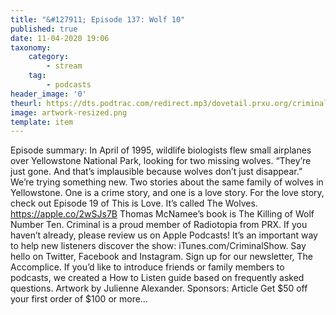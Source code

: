 ```yaml
---
title: "&#127911; Episode 137: Wolf 10"
published: true
date: 11-04-2020 19:06
taxonomy:
    category:
        - stream
    tag:
        - podcasts
header_image: '0'
theurl: https://dts.podtrac.com/redirect.mp3/dovetail.prxu.org/criminal/97b89f2d-933b-486a-a212-487cd4a50777/Episode_137_Wolf_10_Part_1.mp3
image: artwork-resized.png
template: item
--- 
```

Episode summary: In April of 1995, wildlife biologists flew small airplanes over Yellowstone National Park, looking for two missing wolves. “They’re just gone. And that’s implausible because wolves don’t just disappear.” We’re trying something new. Two stories about the same family of wolves in Yellowstone. One is a crime story, and one is a love story. For the love story, check out Episode 19 of This is Love. It’s called The Wolves. https://apple.co/2wSJs7B Thomas McNamee’s book is The Killing of Wolf Number Ten. Criminal is a proud member of Radiotopia from PRX. If you haven’t already, please review us on Apple Podcasts! It’s an important way to help new listeners discover the show: iTunes.com/CriminalShow. Say hello on Twitter, Facebook and Instagram. Sign up for our newsletter, The Accomplice. If you’d like to introduce friends or family members to podcasts, we created a How to Listen guide based on frequently asked questions. Artwork by Julienne Alexander. Sponsors: Article Get $50 off your first order of $100 or more…
